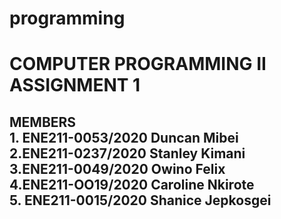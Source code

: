 # programming
<h1> COMPUTER PROGRAMMING II ASSIGNMENT 1
<h2> MEMBERS<br>1. ENE211-0053/2020 Duncan Mibei <br> 2.ENE211-0237/2020 Stanley Kimani <br>3.ENE211-0049/2020 Owino Felix <br> 4.ENE211-OO19/2020 Caroline Nkirote <br>5. ENE211-0015/2020 Shanice Jepkosgei
